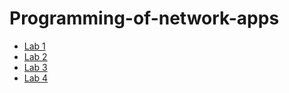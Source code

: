 # Programming-of-network-apps

  * [Lab 1](https://github.com/SergeiMikhailovskii/Programming-of-network-apps/tree/master/Lab%201)
  * [Lab 2](https://github.com/SergeiMikhailovskii/Programming-of-network-apps/tree/master/Lab%202)
  * [Lab 3](https://github.com/SergeiMikhailovskii/Programming-of-network-apps/tree/master/Lab%203)
  * [Lab 4](https://github.com/SergeiMikhailovskii/Programming-of-network-apps/tree/master/Lab%204)

